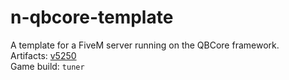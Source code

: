 # n-qbcore-template
A template for a FiveM server running on the QBCore framework.<br>
Artifacts: [v5250](https://runtime.fivem.net/artifacts/fivem/build_server_windows/master/5250-39f2431b0bd6beb53bde898464f9ad9099481989/server.7z)<br>
Game build: `tuner`
